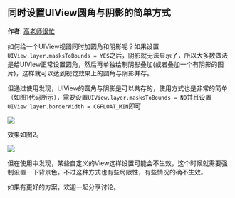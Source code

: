 同时设置UIView圆角与阴影的简单方式
----------
**作者**: [高老师很忙](https://weibo.com/517082456)

如何给一个UIView视图同时加圆角和阴影呢？如果设置`UIView.layer.masksToBounds = YES`之后，阴影就无法显示了，所以大多数做法是给UIView正常设置圆角，然后再单独绘制阴影叠加(或者叠加一个有阴影的图片)，这样就可以达到视觉效果上的圆角与阴影并存。

但通过使用发现，UIView的圆角与阴影是可以共存的，使用方式也是非常的简单（如图1代码所示），需要设置`UIView.layer.masksToBounds = NO`并且设置`UIView.layer.borderWidth = CGFLOAT_MIN`即可

![](https://github.com/awesome-tips/iOS-Tips/blob/master/images/2019/03/5-1.png)

效果如图2。

![](https://github.com/awesome-tips/iOS-Tips/blob/master/images/2019/03/5-2.png)

但在使用中发现，某些自定义的View这样设置可能会不生效，这个时候就需要强制设置一下背景色。不过这种方式也有些局限性，有些情况的确不生效。

如果有更好的方案，欢迎一起分享讨论。





